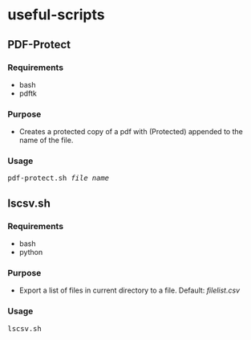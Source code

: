# useful-scripts

## PDF-Protect
### Requirements
- bash
- pdftk

### Purpose
- Creates a protected copy of a pdf with (Protected) appended to the name of the file.

### Usage
<pre>
pdf-protect.sh <i>file_name</i>
</pre>


## lscsv.sh
### Requirements
- bash
- python

### Purpose
- Export a list of files in current directory to a file. Default: *filelist.csv*

### Usage
<pre>
lscsv.sh
</pre>

